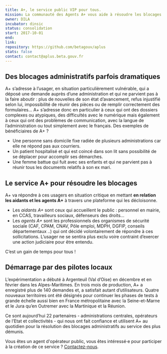 ```yaml
---
title: A+, le service public VIP pour tous.
mission: La communauté des Agents A+ vous aide à résoudre les blocages administratifs.
owner: DILA
incubator: dinsic
status: consolidation
start: 2017-10-01
end:
link:
repository: https://github.com/betagouv/aplus
stats: false
contact: contact@aplus.beta.gouv.fr
---
```


## Des blocages administratifs parfois dramatiques

A+ s’adresse à l’usager, en situation particulièrement vulnérable,  qui a déposé une demande auprès d’une administration et qui ne parvient pas à la faire aboutir : plus de nouvelles de son état d’avancement, refus injustifié selon lui, impossibilité de réunir des pièces ou de remplir correctement des formulaires…  A+ s’adresse donc en particulier à ceux qui ont des dossiers complexes ou atypiques, des difficultés avec le numérique mais également à ceux qui ont des problèmes de communication, avec la langue de l’administration ou tout simplement avec le français.
 Des exemples de bénéficiaires de A+ ? 
 - Une personne sans domicile fixe radiée de plusieurs administrations car elle ne répond pas aux courriers. 
 - Un patient hospitalisé et qui est coincé dans son lit sans possibilité de se déplacer pour accomplir ses démarches. 
 - Une femme battue qui fuit avec ses enfants et qui ne parvient pas à réunir tous les documents relatifs à son ex mari.


## Le service A+ pour résoudre les blocages

A+ va répondre à ces usagers en situation critique en mettant **en relation les aidants et les agents A+** à travers une plateforme qui les décloisonne. 
- Les *aidants A+* sont ceux qui accueillent le public : personnel en mairie, en CCAS, travailleurs sociaux, défenseurs des droits… 
- Les *agents A+* sont les professionnels des organismes de sécurité sociale (CAF, CPAM, CNAV, Pôle emploi, MDPH, DGFIP, conseils départementaux ..) qui ont décidé volontairement de répondre à ces sollicitations. L’usager ne se sentira plus exclu voire contraint d’exercer une action judiciaire pour être entendu. 

C’est un gain de temps pour tous !

## Démarrage par des pilotes locaux

L’expérimentation a débuté à Argenteuil (Val d’Oise) en décembre et en février dans les Alpes-Maritimes. En trois mois de production, A+ a enregistré plus de 140 demandes et, a satisfait autant d’utilisateurs. Quatre nouveaux territoires ont été désignés pour continuer les phases de tests à grande échelle aussi bien en France métropolitaine avec la Seine-et-Marne et le Jura qu’en Outremer avec la Martinique et la Réunion.

Ce sont aujourd’hui 22 partenaires - administrations centrales, opérateurs de l’Etat et collectivités - qui nous ont fait confiance et utilisent A+ au quotidien pour la résolution des blocages administratifs au service des plus démunis.

Vous êtes un agent d'opérateur public, vous êtes intéressé·e pour participer à la création de ce service ? [Contactez-nous](mailto:contact@aplus.beta.gouv.fr?subject=Contact%20Site%20Beta%20Gouv).
